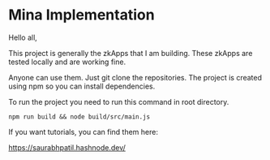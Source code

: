 # Mina Implementation

Hello all, 

This project is generally the zkApps that I am building.
These zkApps are tested locally and are working fine. 

Anyone can use them.
Just git clone the repositories. 
The project is created using npm so you can install dependencies.

To run the project you need to run this command in root directory.

```
npm run build && node build/src/main.js
```

If you want tutorials, you can find them here:

https://saurabhpatil.hashnode.dev/
